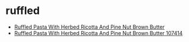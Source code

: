 # ruffled

 * [Ruffled Pasta With Herbed Ricotta And Pine Nut Brown Butter](../../index/r/ruffled-pasta-with-herbed-ricotta-and-pine-nut-brown-butter-107414.json)
 * [Ruffled Pasta With Herbed Ricotta And Pine Nut Brown Butter 107414](../../index/r/ruffled-pasta-with-herbed-ricotta-and-pine-nut-brown-butter-107414.json)
